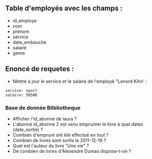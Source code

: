 ## Table d'employés avec les champs :

- id_employe
- nom
- prenom
- service
- date_embauche
- salaire
- genre

## Enoncé de requetes :

- Mettre à jour le service et le salaire de l'employé "Lenord Kihn' :
```
service: sport
salaire: 50500
```

### Base de donnée Blibliotheque

- Afficher l'id_abonne de laura ?
- L'abonné id_abonne 2 est venu emprunter le livre à quel dates (date_sortie) ?
- Combien d'emprunt ont été effectué en tout ?
- Combien de livres sont sortis le 2011-12-19 ?
- Quel est l'auteur du livre "Une vie" ?
- De combien de livres d'Alexendre Dumas dispose-t-on ?
 